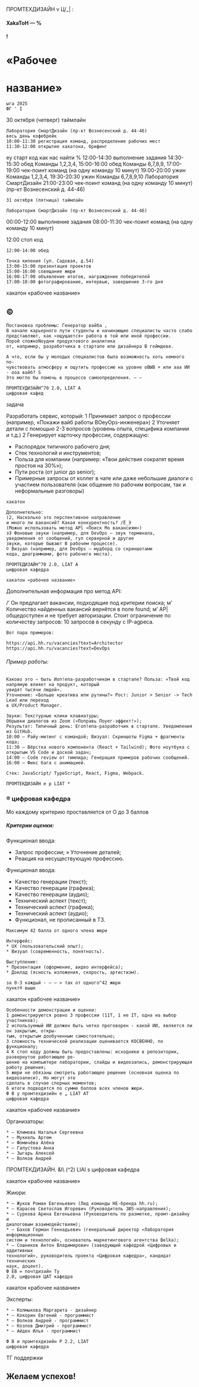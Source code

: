 ПРОМТЕХДИЗАЙН v Ц/_\| :

#### XakaToH — %

#### !

# «Рабочее

# название»

```
ыга 2025
ФГ ' I
```

30 октября (четверг) таймлайн

```
Лаборатория СмартДизайн (пр-кт Вознесенский д. 44-46)
весь день кофебрейк
10:00-11:30 регистрация команд, распределение рабочих мест
11:30-12:00 открытие хакатона, брифинг
```
ey старт код как нас найти %
12:00-14:30 выполнение задания
14:30-15:30 обед Команды 1,2,3,4,
15:00-16:00 обед Команды 6,7,8,9,
17:00-19:00 чек-поинт команд (на одну команду 10 минут)
19:00-20:00 ужин Команды 1,2,3,4,
19:30-20:30 ужин Команды 6,7,8,9,10 Лаборатория СмартДизайн
21:00-23:00 чек-поинт команд (на одну команду 10 минут) (пр-кт Вознесенский д. 44-46)


```
31 октября (пятница) таймлайн
```
```
Лаборатория СмартДизайн (пр-кт Вознесенский д. 44-46)
```
00:00-12:00 выполнение задания
08:00-11:30 чек-поинт команд (на одну команду 10 минут)

12:00 стоп код

```
12:00-14:00 обед
```
```
Точка кипения (ул. Садовая, д.54)
13:00-15:00 презентация проектов
15:00-16:00 совещание жюри
16:00-17:00 объявление итогов, награждение победителей
17:00-18:00 фотографирование, интервью, завершение 3-го дня
```

хакатон «рабочее название»

## ©

```
Постановка проблемы: Генератор вайба ,
В начале карьерного пути студенты и начинающие специалисты часто слабо
представляют, как «ощущается» работа в той или иной профессии.
Порой спожноNoудни продуктового аналитика
от, например, разработчика в стартапе или дизайнера B геймдеве.
```
```
А что, если бы у молодых специалистов была возможность хоть немного по-
чувствовать атмосферу и ощутить профессию на уровне оВЫВ + или ааа ИИ - ооа вайб? S
Это могло бы помочь в процессе самоопределения. — —
```
```
ПРОМТЕУДИЗАЙН^70 2.0, LIAT A
цифровая кафед
```

задача

Разработать сервис, который:
1 Принимает запрос о профессии (например, «Покажи вайб
работы ВОеуОрз-инженера»)
2 Уточняет детали с помощью 2-3 вопросов (уровень опыта,
специфика компании и т.д.)
2 Генерирует карточку профессии, содержащую:
* Распорядок типичного рабочего дня;
* Стек технологий и инструментов;
* Польза для компании (например: «Твои действия сократят
время простоя на 30%»);
* Пути роста (от junior до senior);
* Примерные запросы от коллег в чате или даже небольшие
диалоги с участием пользователя (как общение по рабочим
вопросам, так и неформальные разговоры)

```
хакатон
```
```
Дополнительно:
(2, Насколько это перспективное направление
и много ли вакансий? Какая конкурентность? /Ё_Э
(Можно использовать метод APl «Поиск Mo вакансиям»)
эЭ Фоновые звуки (например, для DevOps — звук терминала,
уведомления от сообщений, гул серверной и другие
звуки, которые бывают B рабочем процессе).
© Визуал (например, для DevOps — мудборд со скриншотами
кода, диаграммами, фото рабочего места).
```
```
ПРОМТЕДИЗАЙН^70 2.0, LIAT A
цифровая кафедра
```

```
хакатон «рабочее название»
```
Дополнительная информация про метод API:

\/’ Он предлагает вакансии, подходящие под критерии поиска;
м’ Количество найденных вакансий вернётся в поле found;
м’ АР|общедоступен и не требует авторизации. Стоит ограничение по количеству
запросов: 10 запросов в секунду с IP-agpeca.

```
Вот пара примеров:
```
```
https://api.hh.ru/vacancies?text=Architector https://api.hh.ru/vacancies?text=DevOps
```

###### Пример работы:

```
Каково это — быть Иоп!епа-разработчиком в стартапе? Польза: «Твой код напрямую влияет на продукт, который
увидят тысячи людей».
Уточнение: «Больше креатива или рутины?» Рост: Junior > Senior -> Tech Lead или переход
в UX/Product Manager.
```
```
Звуки: Текстурные клики клавиатуры;
Обрывки диалогов из Zoom («Поправь Поуег-эффект!»);
Результат: Типичный день: Егоп!епа-разработчик в стартапе. Уведомления из GitHub.
10:00 — Райу-митинг с командой; Визуал: Скриншоты Figma + фрагменты кода;
11:30 — Вёрстка нового компонента (React + Tailwind); Фото ноутбука с открытым VS Code и доской задач;
14:00 — Code review от тимлида; Генерация примеров рабочих сообщений.
16:00 — Фикс бага с анимацией.
```
```
Стек: JavaScript/ TypeScript, React, Figma, Webpack.
```
```
ПРОМТЕКДИЗАЙН e р LIAT *
```
### ® цифровая кафедра


Mo каждому критерию проставляется от О до 3 баллов

##### Критерии оценки:

Функционал ввода:
* Запрос профессии;
» Уточнение деталей;
* Реакция на несуществующую профессию.

Функционал ввода:
* Качество генерации (текст);
* Качество генерации (графика);
* Качество генерации (аудио);
* Технический аспект (текст);
* Технический аспект (графика);
* Технический аспект (аудио);
* Функционал, не прописанный в ТЗ.

```
Максимум 42 балла от одного члена жюри
```
```
Интерфейс:
* UX (пользовательский опыт);
* Визуал (современность, понятность).
```
```
Выступление:
* Презентация (оформение, видео интерфейса);
* Доклад (ясность изложения, скорость, артистизм).
```
```
за 0-3 каждый - — — > тах от одного^42 жюри
пункт® выше
```

хакатон «рабочее название»

```
Особенности демонстрации и оценки:
1 демонстрируются ровно 3 профессии (11T, 1 не IT, одна на выбор участников);
2 используемый ИИ должен быть четко проговорен - какой ИИ, является ли он закрытым, откры-
тым, открытым дообученным самостоятельно;
3 сложность технической реализации оценивается KOCBEHHO, по функционалу;
4 K стоп коду должны быть предоставлены: исходники в репозитории, развернутое работающее ре-
шение на компьютере лаборатории, слайды и видеозапись, демонстрирующая работу решения;
5 жюри не обязаны смотреть работающее решение (основная оценка по видеозаписи), Ho могут это
сделать в случае спорных моментов;
6 итоги подводятся по сумме баллов всех членов жюри.
Ф В у промтехдизийн е „ LIAT AT
цифровая кафедра
```

хакатон «рабочее название»

Организаторы:

```
* — Климова Наталья Сергеевна
* — Муккель Артем
* — Фомичёва Алёна
* — Галустова Анна
* — Зыгарь Алексей
* — Волков Андрей
```
ПРОМТЕКДИЗАЙН. &I\ (^2) LlAI s
цифровая кафедра


хакатон «рабочее название»

Жиюри:

```
* — Жуков Роман Евгеньевич (Лид команды НЕ-бренда hh.ru);
* — Карасев Светослав Игоревич (Руководитель 1Ю5-направления);
* — Суркова Арина Евгеньевна (Руководитель по разметке, промт-дизайну и
диалоговым взаимодействиям);
* — Бахов Герман Геннадьевич (генеральный директор «Лаборатория информационных
систем и технологий», основатель маркетингового агентства Belka);
* — Сошников Антон Владимирович (заведующий кафедрой «Цифровых и аддитивных
технологий», руководитель проекта «Цифровая кафедра», кандидат технических
наук, доцент).
Ф ЕВ = почтдизайн Ty
2.0, цифровая ЦАТ кафедра
```

хакатон «рабочее название»

Эксперты:

```
* — Колмыкова Маргарита - дизайнер
* — Кокорин Евгений - программист
* — Волков Андрей - программист
* — Козлов Дмитрий - программист
* — Айден Илья - программист
```
```
Ф В и промтехдизийн P 2.2, LIAT
цифровая кафедра
```

ТГ поддержки

## Желаем успехов!


